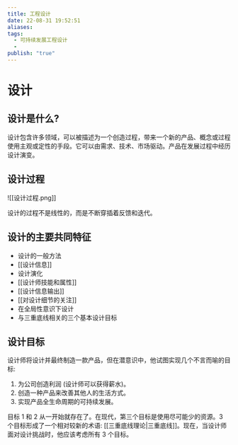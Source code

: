 ```yaml
---
title: 工程设计
date: 22-08-31 19:52:51
aliases: 
tags:
  - 可持续发展工程设计
  - 
publish: "true"
---
```


# 设计

## 设计是什么? 

设计包含许多领域，可以被描述为一个创造过程，带来一个新的产品、概念或过程使用主观或定性的手段。它可以由需求、技术、市场驱动。产品在发展过程中经历设计演变。

## 设计过程

![[设计过程.png]]

设计的过程不是线性的，而是不断穿插着反馈和迭代。

## 设计的主要共同特征
- 设计的一般方法
- [[设计信息]]
- 设计演化
- [[设计师技能和属性]]
- [[设计信息输出]]
- [[对设计细节的关注]]
- 在全局性意识下设计
- 与三重底线相关的三个基本设计目标

## 设计目标

设计师将设计并最终制造一款产品，但在潜意识中，他试图实现几个不言而喻的目标: 
1. 为公司创造利润 (设计师可以获得薪水)。
2. 创造一种产品来改善其他人的生活方式。
3. 实现产品全生命周期的可持续发展。

目标 1 和 2 从一开始就存在了。在现代，第三个目标是使用尽可能少的资源。3 个目标形成了一个相对较新的术语: [[三重底线理论|三重底线]]。现在，当设计师面对设计挑战时，他应该考虑所有 3 个目标。
